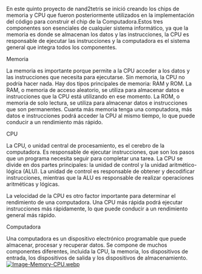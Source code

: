 En este quinto proyecto de nand2tetris se inició creando los chips de memoria y CPU que fueron posteriormente utilizados en la implementación del código para 
construir el chip de la Computadora.Estos tres componentes son esenciales de cualquier sistema informático, ya que la memoria es donde se almacenan los datos 
y las instrucciones, la CPU es responsable de ejecutar las instrucciones y la computadora es el sistema general que integra todos los componentes.

Memoria

La memoria es importante porque permite a la CPU acceder a los datos y las instrucciones que necesita para ejecutarse. Sin memoria, la CPU no podría hacer nada.
Hay dos tipos principales de memoria: RAM y ROM. La RAM, o memoria de acceso aleatorio, se utiliza para almacenar datos e instrucciones que la CPU 
está utilizando en ese momento. La ROM, o memoria de solo lectura, se utiliza para almacenar datos e instrucciones que son permanentes. Cuanta más memoria tenga una computadora, 
más datos e instrucciones podrá acceder la CPU al mismo tiempo, lo que puede conducir a un rendimiento más rápido.

CPU

La CPU, o unidad central de procesamiento, es el cerebro de la computadora. Es responsable de ejecutar instrucciones, que son los pasos que un programa necesita
seguir para completar una tarea. La CPU se divide en dos partes principales: la unidad de control y la unidad aritmético-lógica (ALU).
La unidad de control es responsable de obtener y decodificar instrucciones, mientras que la ALU es responsable de realizar operaciones aritméticas y lógicas.

La velocidad de la CPU es otro factor importante para determinar el rendimiento de una computadora. Una CPU más rápida podrá ejecutar instrucciones más rápidamente,
lo que puede conducir a un rendimiento general más rápido.

Computadora

Una computadora es un dispositivo electrónico programable que puede almacenar, procesar y recuperar datos. 
Se compone de muchos componentes diferentes, incluida la CPU, la memoria, los dispositivos de entrada, los dispositivos de salida y los dispositivos de almacenamiento.
[![Image-Memory-CPU.webp](https://i.postimg.cc/FFV0cy62/Image-Memory-CPU.webp)](https://postimg.cc/c66KGn0m)



